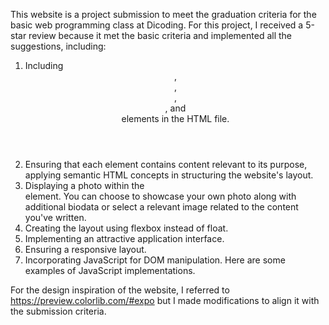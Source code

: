 This website is a project submission to meet the graduation criteria for the basic web programming class at Dicoding. For this project, I received a 5-star review because it met the basic criteria and implemented all the suggestions, including:

1. Including <header>, <footer>, <main>, <article>, and <aside> elements in the HTML file.
2. Ensuring that each element contains content relevant to its purpose, applying semantic HTML concepts in structuring the website's layout.
3. Displaying a photo within the <aside> element. You can choose to showcase your own photo along with additional biodata or select a relevant image related to the content you've written.
4. Creating the layout using flexbox instead of float.
5. Implementing an attractive application interface.
6. Ensuring a responsive layout.
7. Incorporating JavaScript for DOM manipulation. Here are some examples of JavaScript implementations.

For the design inspiration of the website, I referred to https://preview.colorlib.com/#expo but I made modifications to align it with the submission criteria.
